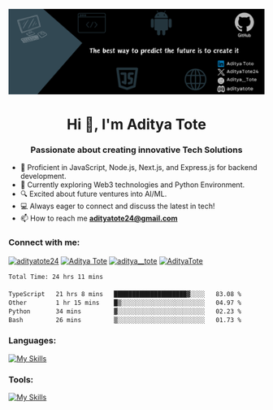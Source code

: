 ![MasterHead](https://github.com/AdityaTote/AdityaTote/blob/main/assets/banner.png)

<h1 align="center">Hi 👋, I'm Aditya Tote</h1>
<h3 align="center">Passionate about creating innovative Tech Solutions</h3>

 <!-- Bio  -->

-   🌟 Proficient in JavaScript, Node.js, Next.js, and Express.js for backend development.
-   🚀 Currently exploring Web3 technologies and Python Environment.
-   🔍 Excited about future ventures into AI/ML.
-   💻 Always eager to connect and discuss the latest in tech!
-   📫 How to reach me **adityatote24@gmail.com**

<!-- Social Links -->
<h3 align="left">Connect with me:</h3>
<p align="left">
<a href="https://twitter.com/adityatote24" target="blank"><img align="center" src="https://raw.githubusercontent.com/rahuldkjain/github-profile-readme-generator/master/src/images/icons/Social/twitter.svg" alt="adityatote24" height="30" width="40" /></a>
<a href="https://linkedin.com/in/aditya-tote" target="blank"><img align="center" src="https://raw.githubusercontent.com/rahuldkjain/github-profile-readme-generator/master/src/images/icons/Social/linked-in-alt.svg" alt="Aditya Tote" height="30" width="40" /></a>
<a href="https://instagram.com/aditya__tote" target="blank"><img align="center" src="https://raw.githubusercontent.com/rahuldkjain/github-profile-readme-generator/master/src/images/icons/Social/instagram.svg" alt="aditya__tote" height="30" width="40" /></a>
<a href="https://discord.gg/adityatote" target="blank"><img align="center" src="https://raw.githubusercontent.com/rahuldkjain/github-profile-readme-generator/master/src/images/icons/Social/discord.svg" alt="AdityaTote" height="30" width="40" /></a>
</p>

<!--START_SECTION:waka-->

```txt
Total Time: 24 hrs 11 mins

TypeScript   21 hrs 8 mins   ████████████████████▓░░░░   83.08 %
Other        1 hr 15 mins    █▒░░░░░░░░░░░░░░░░░░░░░░░   04.97 %
Python       34 mins         ▓░░░░░░░░░░░░░░░░░░░░░░░░   02.23 %
Bash         26 mins         ▒░░░░░░░░░░░░░░░░░░░░░░░░   01.73 %
```

<!--END_SECTION:waka-->

<!-- Skills and Tools -->
<h3 align="left">Languages:</h3>
 
  [![My Skills](https://skillicons.dev/icons?i=js,ts,py,html,css)](https://skillicons.dev)

  <h3 align="left">Tools:</h3>
  
  [![My Skills](https://skillicons.dev/icons?i=nodejs,express,postman,npm,mongodb,postgres,git,github,bash,django,firebase,vscode,debian,neovim)](https://skillicons.dev)
